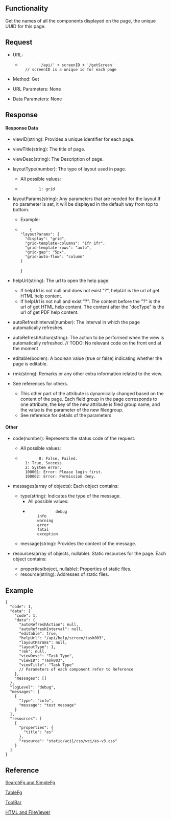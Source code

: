 ## Functionality

Get the names of all the components displayed on the page, the unique UUID for
this page.

## Request

  * URL: 
    *             '/api/' + screenID + '/getScreen'
            // screenID is a unique id for each page
        

  

  * Method: Get

  

  * URL Parameters: None

  

  * Data Parameters: None

## Response

#### Response Data

  * viewID(string): Provides a unique identifier for each page.

  

  * viewTitle(string): The title of page.

  

  * viewDesc(string): The Description of page.

  

  * layoutType(number): The type of layout used in page. 
    * All possible values:
    *             1: grid
        

  * layoutParams(string): Any parameters that are needed for the layout.If no parameter is set, it will be displayed in the default way from top to bottom. 
    * Example:
    *         {
          "layoutParams": {
            "display": "grid",
            "grid-template-columns": "1fr 1fr",
            "grid-template-rows": "auto",
            "grid-gap": "5px",
            "grid-auto-flow": "column"
          }
        }
        

  

  * helpUrl(string): The url to open the help page. 
    * If helpUrl is not null and does not exist "?", helpUrl is the url of get HTML help content.
    * If helpUrl is not null and exist "?". The content before the "?" is the url of get HTML help content. The content after the "docType" is the url of get PDF help content.

  

  * autoRefreshInterval(number): The interval in which the page automatically refreshes.

  * autoRefreshAction(string): The action to be performed when the view is automatically refreshed. // TODO: No relevant code on the front end at the moment

  

  * editable(boolen): A boolean value (true or false) indicating whether the page is editable.

  

  * rmk(string): Remarks or any other extra information related to the view.

  

  * See references for others. 
    * This other part of the attribute is dynamically changed based on the content of the page. Each field group in the page corresponds to one attribute, the key of the new attribute is filed group name, and the value is the parameter of the new filedgroup.
    * See reference for details of the parameters

#### Other

  * code(number): Represents the status code of the request. 
    * All possible values:
    *             0: False, Failed.
            1: True, Success.
            2: System error.
            100001: Error: Please login first.
            100002: Error: Permission deny.
        

  

  * messages(array of objects): Each object contains: 
    * type(string): Indicates the type of the message. 
      * All possible values:
      *                 debug
                info
                warning
                error
                fatal
                exception
            

    * message(string): Provides the content of the message.

  

  * resources(array of objects, nullable): Static resources for the page. Each object contains: 
    * properties(boject, nullable): Properties of static files.
    * resource(string): Addresses of static files.

## Example

    
    
    {
      "code": 1,
      "data": {
        "code": 1,
        "data": {
          "autoRefreshAction": null,
          "autoRefreshInterval": null,
          "editable": true,
          "helpUrl": "/api/help/screen/task003",
          "layoutParams": null,
          "layoutType": 1,
          "rmk": null,
          "viewDesc": "Task Type",
          "viewID": "Task003",
          "viewTitle": "Task Type"
          // Parameters of each component refer to Reference 
        },
        "messages": []
      },
      "logLevel": "debug",
      "messages": [
        {
          "type": "info",
          "message": "test message"
        }
      ],
      "resources": [
        {
          "properties": {
            "title": "es"
          },
          "resource": "static/wci1/css/wci/es-v3.css"
        }
      ]
    }
    

## Reference

[SearchFg and SimpleFg](SearchFg_and_SimpleFg.md "SearchFg and SimpleFg")

[TableFg](TableFg.md "TableFg")

[ToolBar](ToolBar.md "ToolBar")

[HTML and FileViewer](HTML_and_FileViewer.md "HTML and FileViewer")

